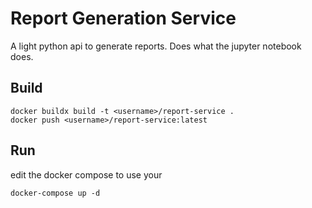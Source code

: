 # Report Generation Service

A light python api to generate reports. Does what the jupyter notebook does.

## Build

```
docker buildx build -t <username>/report-service .
docker push <username>/report-service:latest
```

## Run

edit the docker compose to use your <username>

```
docker-compose up -d
```
